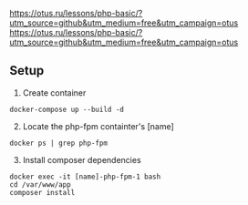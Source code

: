 https://otus.ru/lessons/php-basic/?utm_source=github&utm_medium=free&utm_campaign=otus
https://otus.ru/lessons/php-basic/?utm_source=github&utm_medium=free&utm_campaign=otus

## Setup

1. Create container

```
docker-compose up --build -d
```

2. Locate the php-fpm containter's [name]

```
docker ps | grep php-fpm
```

3. Install composer dependencies

```
docker exec -it [name]-php-fpm-1 bash
cd /var/www/app
composer install
```
